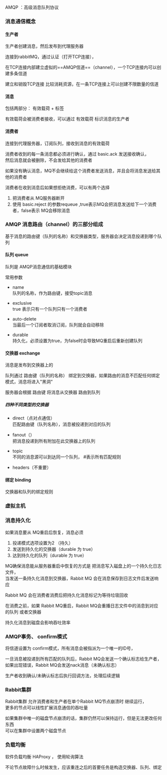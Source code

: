 AMQP ：高级消息队列协议

### 消息通信概念

#### 生产者
生产者创建消息，然后发布到代理服务器

连接到rabbitMQ，通过认证（打开TCP连接），      

在TCP连接内部建立虚拟的==AMQP信道==（channel），一个TCP连接内可以创建多条信道

建立和销毁TCP连接 比较消耗资源，在一条TCP连接上可以创建不限数量的信道

#### 消息
包括两部分： 有效载荷 + 标签

有效载荷会被消费者接收，可以通过 有效载荷 标识消息的生产者

#### 消费者 
连接到代理服务器，订阅队列，接收到消息的有效载荷

消费者收到的每一条消息都必须进行确认，通过 basic.ack 发送接收确认，         
然后消息就会被删除，不会发给其他的消费者

如果没有确认消息，MQ不会继续给这个消费者发送消息，并且会将消息发送给其他的消费者

消费者在收到消息后如果想拒绝消费，可以有两个选择        
1. 把消费者从 MQ服务器断开
2. 使用 basic.reject 的参数requeue ,true表示MQ会把消息发送给下一个消费者，false表示 MQ会移除消息


### AMQP 消息路由（channel）的三部分组成
基于消息的路由键（队列的名称）和交换器类型，服务器会决定消息投递到哪个队列

#### 队列 queue    
队列是 AMQP消息通信的基础模块       

常用参数       
- name      
队列的名称，作为路由键，接受topic消息
 
- exclusive         
true 表示只有一个队列只有一个消费者

- auto-delete    
当最后一个订阅者取消订阅，队列就会自动移除

- durable       
持久化，必须设置为true，为false时会导致MQ重启后重新创建队列

#### 交换器 exchange
消息是发布到交换器上的     

队列通过 路由键（队列的名称） 绑定到交换器，如果路由的消息不匹配任何绑定模式，消息将进入"黑洞"        

服务器会根据 路由键 将消息从交换器 路由到队列

##### 四种不同类型的交换器
- direct（点对点通信）        
匹配路由键（队列名称），消息被投递到对应的队列    

- fanout（）        
把消息投递到所有附加在此交换器上的队列

- topic     
不同的消息源可以到达同一个队列， #表示所有匹配规则

- headers（不重要）      

#### 绑定 binding
交换器和队列的绑定规则


### 虚拟主机

### 消息持久化
如果消息要从 MQ重启后恢复，消息必须
1. 投递模式选项设置为2 （持久）
2. 发送到持久化的交换器（durable 为 true）
3. 达到持久化的队列（durable 为 true）

MQ确保消息能从服务器重启中恢复的方式是 把消息写入磁盘上的一个持久化日志文件，        
当发送一条持久化消息到交换器，Rabbit MQ 会在消息保存到日志文件后发送响应

Rabbit MQ 会在消费者消费后把持久化消息标记为等待垃圾回收

在消费之前，如果 Rabbit MQ重启，Rabbit MQ会重播日志文件中的消息到对应的队列 或者交换器

持久化消息到磁盘会影响吞吐效率

### AMQP事务、 confirm模式
将信道设置为 confirm模式，所有消息会被指派为一个唯一的ID号，     

一旦消息被投递到所有匹配的队列后，Rabbit MQ会发送一个确认标志给生产者，       
如果出现错误，Rabbit MQ会发送nack消息（未确认标志）       

生产者收到确认/未确认标志后执行回调方法，处理后续逻辑


### Rabbit集群
Rabbit集群 允许消费者和生产者在单个Rabbit MQ节点崩溃时 继续运行，       
更多的节点可以线性扩展消息通信的吞吐量

如果集群中唯一的磁盘节点崩溃的话，集群仍然可以保持运行，但是无法更改任何东西      
可以在集群中设置两个磁盘节点

### 负载均衡
软件负载均衡 HAProxy ， 使用轮询算法

不论节点故障什么时候发生，应该重连之后的首要任务是构造交换器、队列、绑定